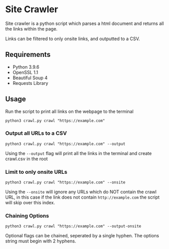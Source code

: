 # Site Crawler
Site crawler is a python script which parses a html document and returns all the links within the page. 

Links can be filtered to only onsite links, and outputted to a CSV.

## Requirements
- Python 3.9.6
- OpenSSL 1.1
- Beautiful Soup 4
- Requests Library

## Usage
Run the script to print all links on the webpage to the terminal

```
python3 crawl.py crawl "https://example.com"
```

### Output all URLs to a CSV

```
python3 crawl.py crawl "https://example.com" --output
``` 
Using the `--output` flag will print all the links in the terminal and create crawl.csv in the root

### Limit to only onsite URLs

```
python3 crawl.py crawl "https://example.com" --onsite
``` 
Using the `--onsite` will ignore any URLs which do NOT contain the crawl URL, in this case if the link does not contain `http://example.com` the script will skip over this index.

### Chaining Options 
```
python3 crawl.py crawl "https://example.com" --output-onsite
``` 
Optional flags can be chained, seperated by a single hyphen. The options string must begin with 2 hyphens.